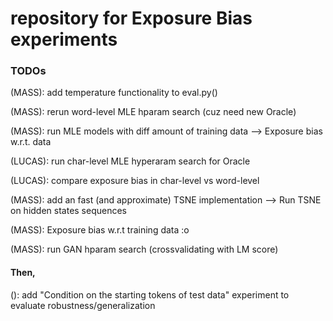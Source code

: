 # repository for Exposure Bias experiments

### TODOs

(MASS): add temperature functionality to eval.py()

(MASS): rerun word-level MLE hparam search (cuz need new Oracle)

(MASS): run MLE models with diff amount of training data --> Exposure bias w.r.t. data

(LUCAS): run char-level MLE hyperaram search for Oracle

(LUCAS): compare exposure bias in char-level vs word-level

(MASS): add an fast (and approximate) TSNE implementation --> Run TSNE on hidden states sequences 

(MASS): Exposure bias w.r.t training data :o


(MASS): run GAN hparam search (crossvalidating with LM score)


#### Then,


(): add "Condition on the starting tokens of test data" experiment to evaluate robustness/generalization

